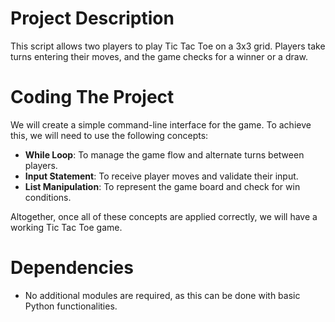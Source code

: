 # Project Description
This script allows two players to play Tic Tac Toe on a 3x3 grid. Players take turns entering their moves, and the game checks for a winner or a draw.

# Coding The Project
We will create a simple command-line interface for the game. To achieve this, we will need to use the following concepts:
- **While Loop**: To manage the game flow and alternate turns between players.
- **Input Statement**: To receive player moves and validate their input.
- **List Manipulation**: To represent the game board and check for win conditions.

Altogether, once all of these concepts are applied correctly, we will have a working Tic Tac Toe game.

# Dependencies
- No additional modules are required, as this can be done with basic Python functionalities.
